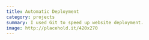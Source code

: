 ```yaml
---
title: Automatic Deployment
category: projects
summary: I used Git to speed up website deployment.
image: http://placehold.it/420x270
---
```

